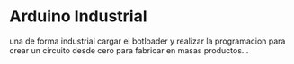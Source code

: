 # Arduino Industrial

una de forma industrial cargar el botloader y realizar la programacion para crear un circuito desde cero para fabricar en masas productos...

